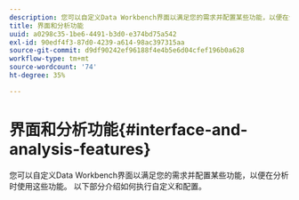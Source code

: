 ```yaml
---
description: 您可以自定义Data Workbench界面以满足您的需求并配置某些功能，以便在分析时使用这些功能。 以下部分介绍如何执行自定义和配置。
title: 界面和分析功能
uuid: a0298c35-1be6-4491-b3d0-e374bd75a542
exl-id: 90edf4f3-87d0-4239-a614-98ac397315aa
source-git-commit: d9df90242ef96188f4e4b5e6d04cfef196b0a628
workflow-type: tm+mt
source-wordcount: '74'
ht-degree: 35%

---
```


# 界面和分析功能{#interface-and-analysis-features}

您可以自定义Data Workbench界面以满足您的需求并配置某些功能，以便在分析时使用这些功能。 以下部分介绍如何执行自定义和配置。
